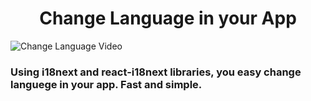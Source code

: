 <h1 style='text-align:center;'>
Change Language in your App
</h1>

![Change Language Video](video.gif)
<h3>
Using i18next and react-i18next libraries, you easy change languege in your app. Fast and simple.
</h3>


